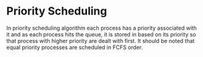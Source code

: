# Priority Scheduling
In priority scheduling algorithm each process has a priority associated with it and as each process hits the queue, it is stored in based on its priority so that process with higher priority are dealt with first. It should be noted that equal priority processes are scheduled in FCFS order.

